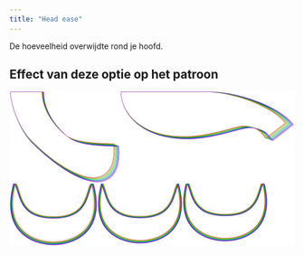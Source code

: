 ```yaml
---
title: "Head ease"
---
```


De hoeveelheid overwijdte rond je hoofd.

## Effect van deze optie op het patroon

![Deze afbeelding toont het effect van deze optie door meerdere varianten die een andere waarde hebben voor deze optie te vervangen](florent_headease_sample.svg "Effect van deze optie op het patroon")
